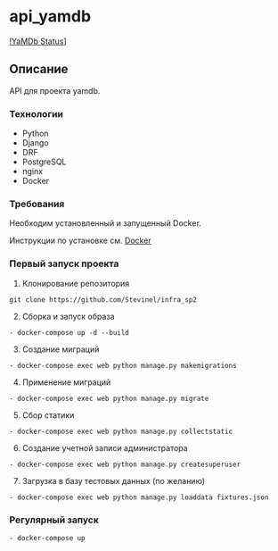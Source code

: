 # api_yamdb
[!YaMDb Status](https://github.com/Stevinel/yamdb_final/workflows/yamdb_workflow/badge.svg)]

## Описание
API для проекта yamdb.

### Технологии
- Python
- Django
- DRF
- PostgreSQL
- nginx
- Docker

### Требования
Необходим установленный и запущенный Docker.

Инструкции по установке см. [Docker](https://www.docker.com/get-started#h_installation)

### Первый запуск проекта
     
1. Клонирование репозитория 
```
git clone https://github.com/Stevinel/infra_sp2
```
2. Сборка и запуск образа 
```
- docker-compose up -d --build
```
3. Создание миграций
```
- docker-compose exec web python manage.py makemigrations
```
4. Применение миграций
```
- docker-compose exec web python manage.py migrate
```
5. Сбор статики
```
- docker-compose exec web python manage.py collectstatic
```
6. Создание учетной записи администратора
```
- docker-compose exec web python manage.py createsuperuser
```
7. Загрузка в базу тестовых данных (по желанию) 
```
- docker-compose exec web python manage.py loaddata fixtures.json
```

### Регулярный запуск       
```bash
- docker-compose up
```
